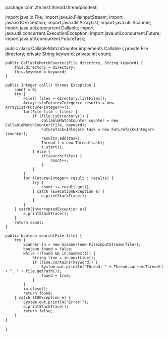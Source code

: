 package com.zte.test.thread.threadpooltest;

import java.io.File;
import java.io.FileInputStream;
import java.io.IOException;
import java.util.ArrayList;
import java.util.Scanner;
import java.util.concurrent.Callable;
import java.util.concurrent.ExecutionException;
import java.util.concurrent.Future;
import java.util.concurrent.FutureTask;

public class CallableMatchCounter implements Callable<Integer> {
    private File directory;
    private String keyword;
    private int count;

    public CallableMatchCounter(File directory, String keyword) {
        this.directory = directory;
        this.keyword = keyword;
    }

    public Integer call() throws Exception {
        count = 0;
        try {
            File[] files = directory.listFiles();
            ArrayList<Future<Integer>> results = new ArrayList<Future<Integer>>();
            for(File file : files) {
                if (file.isDirectory()) {
                    CallableMatchCounter counter = new CallableMatchCounter(file, keyword);
                    FutureTask<Integer> task = new FutureTask<Integer>(counter);
                    results.add(task);
                    Thread t = new Thread(task);
                    t.start();
                } else {
                    if(search(file)) {
                        count++;
                    }
                }
            }
            for (Future<Integer> result : results) {
                try {
                    count += result.get();
                } catch (ExecutionException e) {
                    e.printStackTrace();
                }
            }
        } catch(InterruptedException e){
            e.printStackTrace();
        }
        return count;
    }
    
    public boolean search(File file) {
        try {
            Scanner in = new Scanner(new FileInputStream(file));
            boolean found = false;
            while (!found && in.hasNext()) {
                String line = in.nextLine();
                if (line.contains(keyword)) {
                    System.out.println("Thread: " + Thread.currentThread() + ". " + file.getPath());
                    found = true;
                }
            }
            in.close();
            return found;
        } catch (IOException e) {
            System.out.println("Error!");
            e.printStackTrace();
            return false;
        }
    }
}
